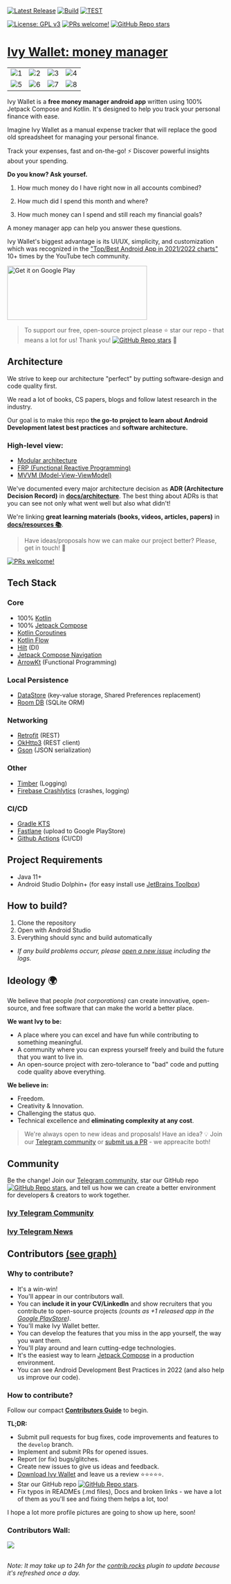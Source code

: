 [![Latest Release](https://img.shields.io/github/v/release/iliyangermanov/ivy-wallet)](https://github.com/ILIYANGERMANOV/ivy-wallet/releases)
[![Build](https://github.com/ILIYANGERMANOV/ivy-wallet/actions/workflows/build.yml/badge.svg)](https://github.com/ILIYANGERMANOV/ivy-wallet/actions/workflows/internal_release.yml)
[![TEST](https://github.com/ILIYANGERMANOV/ivy-wallet/actions/workflows/test.yml/badge.svg)](https://github.com/ILIYANGERMANOV/ivy-wallet/actions/workflows/lint.yml)

[![License: GPL v3](https://img.shields.io/badge/License-GPLv3-blue.svg)](https://www.gnu.org/licenses/gpl-3.0)
[![PRs welcome!](https://img.shields.io/badge/PRs-welcome-brightgreen.svg)](https://github.com/ILIYANGERMANOV/ivy-wallet/blob/main/CONTRIBUTING.md)
[![GitHub Repo stars](https://img.shields.io/github/stars/Ivy-Apps/ivy-wallet?style=social)](https://github.com/Ivy-Apps/ivy-wallet/stargazers)

# [Ivy Wallet: money manager](https://play.google.com/store/apps/details?id=com.ivy.wallet)

|          |             |                |       |
| :---:    |    :----:   |          :---: | :---: |
| ![1](https://user-images.githubusercontent.com/5564499/189540998-4d6cdcd3-ab4d-40f7-85d4-c82fe8a017d1.png) | ![2](https://user-images.githubusercontent.com/5564499/189541011-1ebbd8b6-50fe-432a-91e2-59206efe99ce.png) | ![3](https://user-images.githubusercontent.com/5564499/189541023-35e7f163-d639-4466-9a91-c56890d5a28e.png) | ![4](https://user-images.githubusercontent.com/5564499/189541027-d352314c-fd5c-43eb-82ad-4aba14c7b0fa.png)
| ![5](https://user-images.githubusercontent.com/5564499/189541030-1a0d7948-33af-420b-b126-936d0211c93f.png) | ![6](https://user-images.githubusercontent.com/5564499/189541035-621c4511-5ec7-4d3f-b08e-925d8da95472.png) |![7](https://user-images.githubusercontent.com/5564499/189541127-7adf5bfa-0652-461c-80f1-076b7179eb6c.png) | ![8](https://user-images.githubusercontent.com/5564499/189541040-7cab633e-be4c-40b2-a2c6-890a15edf805.png)

Ivy Wallet is a **free money manager android app** written using 100% Jetpack Compose and Kotlin. It's designed to help you track your personal finance with ease.

Imagine Ivy Wallet as a manual expense tracker that will replace the good old spreadsheet for managing your personal finance.

Track your expenses, fast and on-the-go! ⚡ Discover powerful insights about your spending.

**Do you know? Ask yoursef.**

1) How much money do I have right now in all accounts combined?

2) How much did I spend this month and where?

3) How much money can I spend and still reach my financial goals?

A money manager app can help you answer these questions.

Ivy Wallet's biggest advantage is its UI/UX, simplicity, and customization which was recognized in the ["Top/Best Android App in 2021/2022 charts"](https://youtube.com/playlist?list=PLguJN0waG1-eSzKMuFMIULrR3MlqJ3cAE) 10+ times by the YouTube tech community.

<a href='https://play.google.com/store/apps/details?id=com.ivy.wallet&utm_source=github&pcampaignid=pcampaignidMKT-Other-global-all-co-prtnr-py-PartBadge-Mar2515-1'><img alt='Get it on Google Play' src='https://play.google.com/intl/en_us/badges/static/images/badges/en_badge_web_generic.png' width="323" height="125"/></a>

> To support our free, open-source project please ⭐ star our repo - that means a lot for us! Thank you! [![GitHub Repo stars](https://img.shields.io/github/stars/Ivy-Apps/ivy-wallet?style=social)](https://github.com/Ivy-Apps/ivy-wallet/stargazers)
 🙏


## Architecture
We strive to keep our architecture "perfect" by putting software-design and code quality first. 

We read a lot of books, CS papers, blogs and follow latest research in the industry. 

Our goal is to make this repo **the go-to project to learn about Android Development latest best practices** and **software architecture.**

### High-level view:
- [Modular architecture](https://android-developers.googleblog.com/2022/09/announcing-new-guide-to-android-app-modularization.html)
- [FRP (Functional Reactive Programming)](https://www.toptal.com/android/functional-reactive-programming-part-1)
- [MVVM (Model-View-ViewModel)](https://www.techtarget.com/whatis/definition/Model-View-ViewModel#:~:text=Model%2DView%2DViewModel%20(MVVM)%20is%20a%20software%20design,Ken%20Cooper%20and%20John%20Gossman.)

We've documented every major architecture decision as **ADR (Architecture Decision Record)** in **[docs/architecture](docs/architecture/)**. The best thing about ADRs is that you can see not only what went well but also what didn't!

We're linking **great learning materials (books, videos, articles, papers)** in **[docs/resources 📚](docs/resources/)**.

> Have ideas/proposals how we can make our project better? Please, get in touch! 🚀

[![PRs welcome!](https://img.shields.io/badge/PRs-welcome-brightgreen.svg)](https://github.com/ILIYANGERMANOV/ivy-wallet/blob/main/CONTRIBUTING.md)

## Tech Stack

### Core
- 100% [Kotlin](https://kotlinlang.org/)
- 100% [Jetpack Compose](https://developer.android.com/jetpack/compose)
- [Kotlin Coroutines](https://kotlinlang.org/docs/coroutines-overview.html)
- [Kotlin Flow](https://kotlinlang.org/docs/flow.html)
- [Hilt](https://dagger.dev/hilt/) (DI)
- [Jetpack Compose Navigation](https://developer.android.com/jetpack/compose/navigation)
- [ArrowKt](https://arrow-kt.io/) (Functional Programming)

### Local Persistence
- [DataStore](https://developer.android.com/topic/libraries/architecture/datastore) (key-value storage, Shared Preferences replacement)
- [Room DB](https://developer.android.com/training/data-storage/room) (SQLite ORM)

### Networking
- [Retrofit](https://square.github.io/retrofit/) (REST)
- [OkHttp3](https://square.github.io/okhttp/) (REST client)
- [Gson](https://github.com/google/gson) (JSON serialization)

### Other
- [Timber](https://github.com/JakeWharton/timber) (Logging)
- [Firebase Crashlytics](https://firebase.google.com/docs/crashlytics) (crashes, logging)

### CI/CD
- [Gradle KTS](https://docs.gradle.org/current/userguide/kotlin_dsl.html)
- [Fastlane](https://fastlane.tools/) (upload to Google PlayStore)
- [Github Actions](https://github.com/Ivy-Apps/ivy-wallet/actions) (CI/CD)


## Project Requirements
- Java 11+
- Android Studio Dolphin+ (for easy install use [JetBrains Toolbox](https://www.jetbrains.com/toolbox-app/))

## How to build?
1. Clone the repository
2. Open with Android Studio
3. Everything should sync and build automatically
- _If any build problems occurr, please [open a new issue](https://github.com/Ivy-Apps/ivy-wallet/issues/new?assignees=&labels=dev&template=dev-contributor-request.yml) including the logs._

## Ideology :earth_africa:
We believe that people _(not corporations)_ can create innovative, open-source,
and free software that can make the world a better place.

**We want Ivy to be:**
- A place where you can excel and have fun while contributing to something meaningful.
- A community where you can express yourself freely and build the future that you want to live in.
- An open-source project with zero-tolerance to "bad" code and putting code quality above everything. 

**We believe in:**
- Freedom.
- Creativity & Innovation.
- Challenging the status quo.
- Technical excellence and **eliminating complexity at any cost**.

> We're always open to new ideas and proposals! Have an idea? 💡 Join our [Telegram community](https://t.me/+ETavgioAvWg4NThk) or [submit us a PR](https://github.com/Ivy-Apps/ivy-wallet/blob/main/CONTRIBUTING.md) - we appreacite both!

## Community
Be the change! Join our [Telegram community](https://t.me/+ETavgioAvWg4NThk), star our GitHub repo [![GitHub Repo stars](https://img.shields.io/github/stars/Ivy-Apps/ivy-wallet?style=social)](https://github.com/Ivy-Apps/ivy-wallet/stargazers), and
tell us how we can create a better environment for developers & creators to work together.

### [Ivy Telegram Community](https://t.me/+ETavgioAvWg4NThk)

### [Ivy Telegram News](https://t.me/ivywallet)


## Contributors [(see graph)](https://github.com/ILIYANGERMANOV/ivy-wallet/graphs/contributors)

### Why to contribute?
- It's a win-win!
- You'll appear in our contributors wall.
- You can **include it in your CV/LinkedIn** and show recruiters that you contribute to open-source projects _(counts as +1 released app in the [Google PlayStore](https://play.google.com/store/apps/details?id=com.ivy.wallet))_.
- You'll make Ivy Wallet better.
- You can develop the features that you miss in the app yourself, the way you want them.
- You'll play around and learn cutting-edge technologies.
- It's the easiest way to learn [Jetpack Compose](https://developer.android.com/jetpack/compose) in
  a production environment.
- You can see Android Development Best Practices in 2022 (and also help us improve our code).

### How to contribute?

Follow our
compact **[Contributors Guide](https://github.com/ILIYANGERMANOV/ivy-wallet/blob/main/CONTRIBUTING.md)**
to begin.

**TL;DR:**
- Submit pull requests for bug fixes, code improvements and features to the `develop` branch.
- Implement and submit PRs for opened issues.
- Report (or fix) bugs/glitches.
- Create new issues to give us ideas and feedback.
- [Download Ivy Wallet](https://play.google.com/store/apps/details?id=com.ivy.wallet) and leave us a review ⭐⭐⭐⭐⭐.
- Star our GitHub repo [![GitHub Repo stars](https://img.shields.io/github/stars/Ivy-Apps/ivy-wallet?style=social)](https://github.com/Ivy-Apps/ivy-wallet).
- Fix typos in READMEs (.md files), Docs and broken links - we have a lot of them as you'll see and fixing them helps a lot, too!

I hope a lot more profile pictures are going to show up here, soon!

### Contributors Wall:
<a href="https://github.com/ILIYANGERMANOV/ivy-wallet/graphs/contributors">
  <img src="https://contrib.rocks/image?repo=ILIYANGERMANOV/ivy-wallet" />
</a>
<br>
<br>

_Note: It may take up to 24h for the [contrib.rocks](https://contrib.rocks/preview?repo=ILIYANGERMANOV%2Fivy-wallet) plugin to update because it's refreshed once a day._ 

